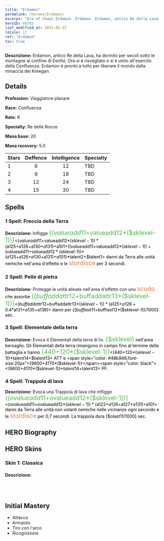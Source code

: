 ```yaml
---
title: "Erdamon"
permalink: /heroes/Erdamon/
excerpt: "Era of Chaos Erdamon. Erdamon. Erdamon, antico Re della Lava, ha dormito per secoli sotto le montagne al confine di Eeofol. Ora si è risvegliato e si è unito all'esercito della Confluenza. Erdamon è pronto a tutto per liberare il mondo dalla minaccia dei Kreegan."
heroID: 60703
last_modified_at: 2021-02-22
locale: it
ref: "Erdamon"
toc: true
---
```

 **Descrizione:** Erdamon, antico Re della Lava, ha dormito per secoli sotto le montagne al confine di Eeofol. Ora si è risvegliato e si è unito all'esercito della Confluenza. Erdamon è pronto a tutto per liberare il mondo dalla minaccia dei Kreegan.
## Details
 **Profession:** Viaggiatore planare

 **Race:** Confluenza

 **Rate:** R

 **Specialty:** Re delle Rocce

 **Mana base:** 20

 **Mana recovery:** 5.0


  | Stars   |    Deffence    |  Intelligence  |      Specialty     |
  |---------|:---------------:|:---------------:|--------------------|
  |    1    | 6 | 12 | TBD |
  |    2    | 9 | 18 | TBD |
  |    3    | 12 | 24 | TBD |
  |    4    | 15 | 30 | TBD |

## Spells
### 1 Spell: Freccia della Terra
 **Descrizione:** Infligge <span style="color: #48b946;font-size:20px">{($valueadd11+$valueadd12*($sklevel-1))}</span><span style="color: black"><($valueadd11+$valueadd12*($sklevel-1))*($a125+$a126+$a130+$a131)+$a101+(($valueadd11+$valueadd12*($sklevel-1))+($valueadd11+$valueadd12*($sklevel-1))*($a125+$a126+$a130+$a131)+$a101)*$talent2+$talent1> danni da Terra alle unità nemiche nell'area d'effetto e le <span style="color: #e07c44;font-size:20px">stordisce</span><span style="color: black"> per 3 secondi.

### 2 Spell: Pelle di pietra
 **Descrizione:** Protegge le unità alleate nell'area d'effetto con uno <span style="color: #e07c44;font-size:20px">scudo</span><span style="color: black"> che assorbe <span style="color: #48b946;font-size:20px">{($buffaddattr12+$buffaddattr13*($sklevel-1))}</span><span style="color: black"><($buffaddattr12+$buffaddattr13*($sklevel-1))*($a125+$a126+0.4*$a131+$a135+$a136)> danni per {($bufflast11+$bufflast12*($sklevel-1))/1000} sec.

### 3 Spell: Elementale della terra
 **Descrizione:** Evoca 4 Elementali della terra di liv. <span style="color: #48b946;font-size:20px">{$sklevel}</span><span style="color: black"> nell'area bersaglio. Gli Elementali della terra rimangono in campo fino al termine della battaglia e hanno <span style="color: #48b946;font-size:20px">{440+120*($sklevel-1)}</span><span style="color: black"><(440+120*($sklevel-1))*$talent14+$talent13> ATT e <span style="color: #48b946;font-size:20px">{9600+4170*($sklevel-1)}</span><span style="color: black"><(9600+4170*($sklevel-1))*$talent14+$talent13> PF.

### 4 Spell: Trappola di lava
 **Descrizione:** Evoca una Trappola di lava che infligge <span style="color: #48b946;font-size:20px">{($ovalueadd11+$ovalueadd12*($sklevel-1))}</span><span style="color: black"><($ovalueadd11+$ovalueadd12*($sklevel-1))*($a122+$a126+$a127+$a131)+$a101> danni da Terra alle unità non volanti nemiche nelle vicinanze ogni secondo e le <span style="color: #e07c44;font-size:20px">stordisce</span><span style="color: black"> per 0,7 secondi. La trappola dura {$olast11/1000} sec.


## HERO Biography

## HERO Skins
### Skin 1: **Classica**

 **Descrizione:** <span style="color: #ffffff;font-size:20px">La terra gridò, svegliandomi dal mio riposo. La trovai malata, infettata da un ascesso chiamato Eeofol.</span>



## Initial Mastery
   - Attacco
   - Armaiolo
   - Tiro con l'arco
   - Ricognizione

